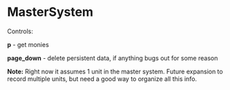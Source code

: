 # MasterSystem

Controls:

<b>p</b> - get monies

<b>page_down</b> - delete persistent data, if anything bugs out for some reason

<b>Note:</b>
Right now it assumes 1 unit in the master system. 
Future expansion to record multiple units, but need a good way to organize all this info.
